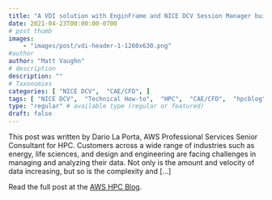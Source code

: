 ```yaml
---
title: "A VDI solution with EnginFrame and NICE DCV Session Manager built with AWS CDK"
date: 2021-04-23T00:00:00-0700
# post thumb
images:
    - "images/post/vdi-header-1-1260x630.png"
#author
author: "Matt Vaughn"
# description
description: ""
# Taxonomies
categories: [ "NICE DCV",  "CAE/CFD", ]
tags: [ "NICE DCV",  "Technical How-to",  "HPC",  "CAE/CFD",  "hpcblog", ]
type: "regular" # available type (regular or featured)
draft: false
---
```


This post was written by Dario La Porta, AWS Professional Services Senior Consultant for HPC. Customers across a wide range of industries such as energy, life sciences, and design and engineering are facing challenges in managing and analyzing their data. Not only is the amount and velocity of data increasing, but so is the complexity and […]

Read the full post at the [AWS HPC Blog](https://aws.amazon.com/blogs/hpc/a-vdi-solution-with-enginframe-and-nice-dcv-session-manager-built-with-aws-cdk/).

